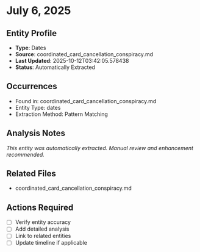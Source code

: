 # July 6, 2025

## Entity Profile
- **Type**: Dates
- **Source**: coordinated_card_cancellation_conspiracy.md
- **Last Updated**: 2025-10-12T03:42:05.578438
- **Status**: Automatically Extracted

## Occurrences
- Found in: coordinated_card_cancellation_conspiracy.md
- Entity Type: dates
- Extraction Method: Pattern Matching

## Analysis Notes
*This entity was automatically extracted. Manual review and enhancement recommended.*

## Related Files
- coordinated_card_cancellation_conspiracy.md

## Actions Required
- [ ] Verify entity accuracy
- [ ] Add detailed analysis
- [ ] Link to related entities
- [ ] Update timeline if applicable

